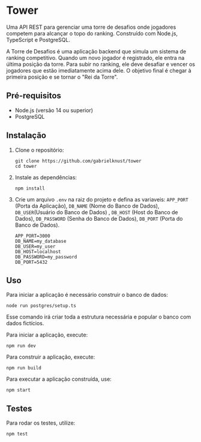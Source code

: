# Tower

Uma API REST para gerenciar uma torre de desafios onde jogadores competem para alcançar o topo do ranking. Construído com Node.js, TypeScript e PostgreSQL.

A Torre de Desafios é uma aplicação backend que simula um sistema de ranking competitivo. Quando um novo jogador é registrado, ele entra na última posição da torre. Para subir no ranking, ele deve desafiar e vencer os jogadores que estão imediatamente acima dele. O objetivo final é chegar à primeira posição e se tornar o "Rei da Torre".

## Pré-requisitos

- Node.js (versão 14 ou superior)
- PostgreSQL

## Instalação

1. Clone o repositório:
   ```
   git clone https://github.com/gabrielknust/tower
   cd tower
   ```

2. Instale as dependências:
   ```
   npm install
   ```

3. Crie um arquivo `.env` na raiz do projeto e defina as variaveis: `APP_PORT` (Porta da Aplicação), `DB_NAME` (Nome do Banco de Dados), `DB_USER`(Usuário do Banco de Dados) , `DB_HOST` (Host do Banco de Dados), `DB_PASSWORD` (Senha do Banco de Dados), `DB_PORT` (Porta do Banco de Dados).
   ```
   APP_PORT=3000
   DB_NAME=my_database
   DB_USER=my_user
   DB_HOST=localhost
   DB_PASSWORD=my_password 
   DB_PORT=5432
   ```

## Uso

Para iniciar a aplicação é necessário construir o banco de dados:

```
node run postgres/setup.ts
```

Esse comando irá criar toda a estrutura necessária e popular o banco com dados fictícios.

Para iniciar a aplicação, execute:

```
npm run dev
```

Para construir a aplicação, execute:
```
npm run build
```

Para executar a aplicação construída, use:
```
npm start
```

## Testes

Para rodar os testes, utilize:
```
npm test
```
